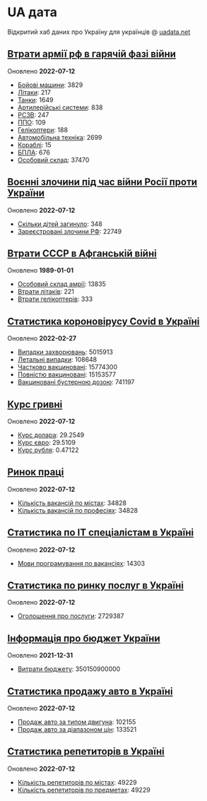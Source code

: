 # UA дата
Відкритий хаб даних про Україну для українців @ [uadata.net](https://uadata.net/)

## [Втрати армії рф в гарячій фазі війни](https://uadata.net/vtraty-rf.data)
Оновлено **2022-07-12**

- [Бойові машини](https://uadata.net/vtraty-rf:bbm.data): 3829
- [Літаки](https://uadata.net/vtraty-rf:planes.data): 217
- [Танки](https://uadata.net/vtraty-rf:tanks.data): 1649
- [Артилерійські системи](https://uadata.net/vtraty-rf:artilery.data): 838
- [РСЗВ](https://uadata.net/vtraty-rf:rszv.data): 247
- [ППО](https://uadata.net/vtraty-rf:ppo.data): 109
- [Гелікоптери](https://uadata.net/vtraty-rf:helicopters.data): 188
- [Автомобільна техніка](https://uadata.net/vtraty-rf:auto.data): 2699
- [Кораблі](https://uadata.net/vtraty-rf:ships.data): 15
- [БПЛА](https://uadata.net/vtraty-rf:bpla.data): 676
- [Особовий склад](https://uadata.net/vtraty-rf.data): 37470

## [Воєнні злочини під час війни Росії проти України](https://uadata.net/zlochiny-rf.data)
Оновлено **2022-07-12**

- [Скільки дітей загинуло](https://uadata.net/zlochiny-rf.data): 348
- [Зареєстровані злочини РФ](https://uadata.net/zlochiny-rf:registered-crimes.data): 22749

## [Втрати СССР в Афганській війні](https://uadata.net/vtraty-su-in-afgan.data)
Оновлено **1989-01-01**

- [Особовий склад амрії](https://uadata.net/vtraty-su-in-afgan.data): 13835
- [Втрати літаків](https://uadata.net/vtraty-su-in-afgan:soviet-aircraft-losses-in-afgan-war.data): 221
- [Втрати гелікоптерів](https://uadata.net/vtraty-su-in-afgan:soviet-helicopters-losses-in-afgan-war.data): 333

## [Статистика короновірусу Covid в Україні](https://uadata.net/corona.data)
Оновлено **2022-02-27**

- [Випадки захворювань](https://uadata.net/corona.data): 5015913
- [Летальні випадки](https://uadata.net/corona:totla-deaths.data): 108648
- [Частково вакциновані](https://uadata.net/corona:persons-vaccinated.data): 15774300
- [Повністю вакциновані](https://uadata.net/corona:persons-fully-vaccinated.data): 15153577
- [Вакциновані бустерною дозою](https://uadata.net/corona:persons-with-booster.data): 741197

## [Курс гривні](https://uadata.net/kurs-hryvni.data)
Оновлено **2022-07-12**

- [Курс долара](https://uadata.net/kurs-hryvni.data): 29.2549
- [Курс євро](https://uadata.net/kurs-hryvni:euro-to-hryvna.data): 29.5109
- [Курс рубля](https://uadata.net/kurs-hryvni:fubl-to-hryvna.data): 0.47122

## [Ринок праці](https://uadata.net/rynok-praci.data)
Оновлено **2022-07-12**

- [Кількість вакансій по містах](https://uadata.net/rynok-praci.data): 34828
- [Кількість вакансій по професіях](https://uadata.net/rynok-praci:positions.data): 34828

## [Статистика по ІТ спеціалістам в Україні](https://uadata.net/rozrobka-softu.data)
Оновлено **2022-07-12**

- [Мови програмування по вакансіях](https://uadata.net/rozrobka-softu.data): 14303

## [Статистика по ринку послуг в Україні](https://uadata.net/poslugy.data)
Оновлено **2022-07-12**

- [Оголошення про послуги](https://uadata.net/poslugy.data): 2729387

## [Інформація про бюджет України](https://uadata.net/budget.data)
Оновлено **2021-12-31**

- [Витрати бюджету](https://uadata.net/budget.data): 350150900000

## [Статистика продажу авто в Україні](https://uadata.net/automobiles.data)
Оновлено **2022-07-12**

- [Продаж авто за типом двигуна](https://uadata.net/automobiles.data): 102155
- [Продаж авто за діапазоном цін](https://uadata.net/automobiles:auto-prices.data): 133521

## [Статистика репетиторів в Україні](https://uadata.net/tutors.data)
Оновлено **2022-07-12**

- [Кількість репетиторів по містах](https://uadata.net/tutors.data): 49229
- [Кількість репетиторів по предметах](https://uadata.net/tutors:tutor-subjects.data): 49229

